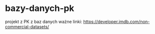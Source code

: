 # bazy-danych-pk
projekt z PK z baz danych
ważne linki:
  https://developer.imdb.com/non-commercial-datasets/
